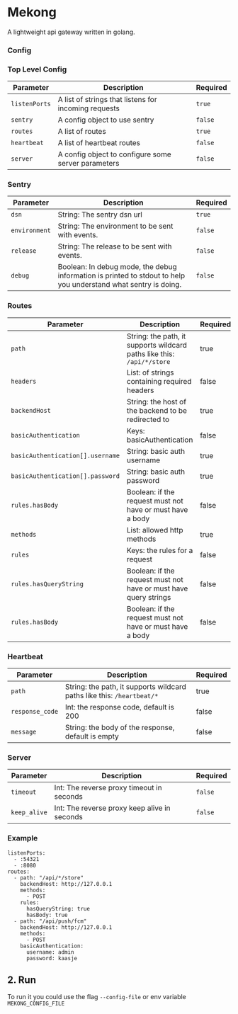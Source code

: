 # Mekong
A lightweight api gateway written in golang.

### Config
### Top Level Config
| Parameter     | Description                                          | Required |
|---------------|------------------------------------------------------|----------|
| `listenPorts` | A list of strings that listens for incoming requests | `true`   |
| `sentry`      | A config object to use sentry                        | `false`  |
| `routes`      | A list of routes                                     | `true`   |
| `heartbeat`   | A list of heartbeat routes                           | `false`  |
| `server`      | A config object to configure some server parameters  | `false`  |

### Sentry
| Parameter     | Description                                                                                                     | Required |
|---------------|-----------------------------------------------------------------------------------------------------------------|----------|
| `dsn`         | String: The sentry dsn url                                                                                      | `true`   |
| `environment` | String: The environment to be sent with events.                                                                 | `false`  |
| `release`     | String: The release to be sent with events.                                                                     | `false`  |
| `debug`       | Boolean: In debug mode, the debug information is printed to stdout to help you understand what sentry is doing. | `false`  |

### Routes
| Parameter                        | Description                                                            | Required |
|----------------------------------|------------------------------------------------------------------------|----------|
| `path`                           | String: the path, it supports wildcard paths like this: `/api/*/store` | true     |
| `headers`                        | List: of strings containing required headers                           | false    |
| `backendHost`                    | String: the host of the backend to be redirected to                    | true     |
| `basicAuthentication`            | Keys: basicAuthentication                                              | false    |
| `basicAuthentication[].username` | String: basic auth username                                            | true     |
| `basicAuthentication[].password` | String: basic auth password                                            | true     |
| `rules.hasBody`                  | Boolean: if the request must not have or must have a body              | false    |
| `methods`                        | List: allowed http methods                                             | true     |
| `rules`                          | Keys: the rules for a request                                          | false    |
| `rules.hasQueryString`           | Boolean: if the request must not have or must have query strings       | false    |
| `rules.hasBody`                  | Boolean: if the request must not have or must have a body              | false    |

### Heartbeat
| Parameter       | Description                                                            | Required |
|-----------------|------------------------------------------------------------------------|----------|
| `path`          | String: the path, it supports wildcard paths like this: `/heartbeat/*` | true     |
| `response_code` | Int: the response code, default is 200                                 | false    |
| `message`       | String: the body of the response, default is empty                     | false    |

### Server
| Parameter    | Description                                  | Required |
|--------------|----------------------------------------------|----------|
| `timeout`    | Int: The reverse proxy timeout in seconds    | `false`  |
| `keep_alive` | Int: The reverse proxy keep alive in seconds | `false`  |

### Example
```
listenPorts:
  - :54321
  - :8080
routes:
  - path: "/api/*/store"
    backendHost: http://127.0.0.1
    methods:
      - POST
    rules:
      hasQueryString: true
      hasBody: true
  - path: "/api/push/fcm"
    backendHost: http://127.0.0.1
    methods:
      - POST
    basicAuthentication:
      username: admin
      password: kaasje
```

## 2. Run
To run it you could use the flag `--config-file` or env variable `MEKONG_CONFIG_FILE`
